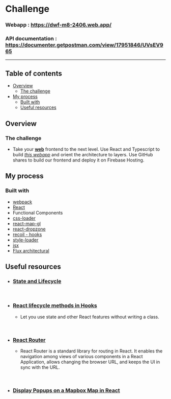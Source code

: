 # Challenge

### **Webapp** : https://dwf-m8-2406.web.app/

### **API documentation** : https://documenter.getpostman.com/view/17951846/UVsEV965

---

## Table of contents

- [Overview](#overview)
  - [The challenge](#the-challenge)
- [My process](#my-process)
  - [Built with](#built-with)
  - [Useful resources](#useful-resources)

## Overview

### The challenge

- Take your **[web](https://github.com/Lio-n/dwf-m7-desafio)** frontend to the next level. Use React and Typescript to build _[this webapp](https://dwf-m8-2406.web.app/)_ and orient the architecture to layers. Use GitHub shares to build our frontend and deploy it on Firebase Hosting.

## My process

### Built with

- [webpack](https://webpack.js.org/)
- [React](https://es.reactjs.org/)
- Functional Components
- [css-loader](https://webpack.js.org/loaders/css-loader/)
- [react-map-gl](https://visgl.github.io/react-map-gl/)
- [react-dropzone](https://react-dropzone.js.org/)
- [recoil - hooks](https://recoiljs.org/)
- [style-loader](https://webpack.js.org/loaders/style-loader/)
- [jsx](https://www.typescriptlang.org/docs/handbook/jsx.html)
- [Flux architectural](https://www.freecodecamp.org/news/an-introduction-to-the-flux-architectural-pattern-674ea74775c9/)

## Useful resources

- ### [State and Lifecycle](https://reactjs.org/docs/state-and-lifecycle.html)

<br />

- ### [React lifecycle methods in Hooks](https://reactjs.org/docs/hooks-effect.html)

  - Let you use state and other React features without writing a class.

<br />

- ### [React Router](https://www.geeksforgeeks.org/reactjs-router/#:~:text=React%20Router%20is%20a%20standard,in%20sync%20with%20the%20URL.)

  - React Router is a standard library for routing in React. It enables the navigation among views of various components in a React Application, allows changing the browser URL, and keeps the UI in sync with the URL.

<br />

- ### [Display Popups on a Mapbox Map in React](https://mariestarck.com/how-to-display-popups-on-a-mapbox-map-mapbox-react-tutorial-part-3/)
